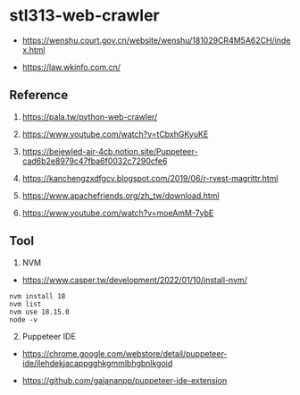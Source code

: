 # stl313-web-crawler

- https://wenshu.court.gov.cn/website/wenshu/181029CR4M5A62CH/index.html

- https://law.wkinfo.com.cn/

## Reference

1. https://pala.tw/python-web-crawler/

2. https://www.youtube.com/watch?v=tCbxhGKyuKE

3. https://bejewled-air-4cb.notion.site/Puppeteer-cad6b2e8979c47fba6f0032c7290cfe6

4. https://kanchengzxdfgcv.blogspot.com/2019/06/r-rvest-magrittr.html

5. https://www.apachefriends.org/zh_tw/download.html

6. https://www.youtube.com/watch?v=moeAmM-7ybE

## Tool

1. NVM

- https://www.casper.tw/development/2022/01/10/install-nvm/

```
nvm install 18
nvm list
nvm use 18.15.0
node -v
```

2. Puppeteer IDE

- https://chrome.google.com/webstore/detail/puppeteer-ide/ilehdekjacappgghkgmmlbhgbnlkgoid

- https://github.com/gajananpp/puppeteer-ide-extension

